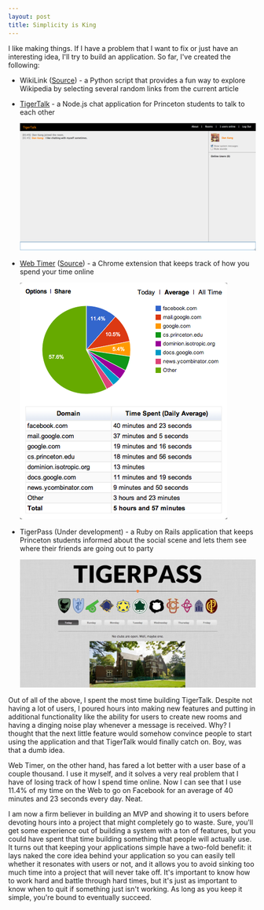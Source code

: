 ```yaml
---
layout: post
title: Simplicity is King
---
```


I like making things. If I have a problem that I want to fix or just
have an interesting idea, I'll try to build an application. So far,
I've created the following:

* WikiLink ([Source](https://github.com/dskang/wikilink)) - a Python
  script that provides a fun way to explore Wikipedia by selecting
  several random links from the current article

* [TigerTalk](http://tigertalk.me) - a Node.js chat application for
  Princeton students to talk to each other

  <a href="/images/tigertalk.png"><img src="/images/tigertalk.png"
  width="580px" /></a>

* [Web Timer](http://goo.gl/uH4WX)
  ([Source](https://github.com/dskang/webtimer)) - a Chrome extension
  that keeps track of how you spend your time online

  <a href="/images/webtimer.png"><img src="/images/webtimer.png"
  /></a>

* TigerPass (Under development) - a Ruby on Rails application that
  keeps Princeton students informed about the social scene and lets
  them see where their friends are going out to party

  <a href="/images/tigerpass.png"><img src="/images/tigerpass.png"
  width="580px" /></a>

Out of all of the above, I spent the most time building TigerTalk.
Despite not having a lot of users, I poured hours into making new
features and putting in additional functionality like the ability for
users to create new rooms and having a dinging noise play whenever a
message is received. Why? I thought that the next little feature would
somehow convince people to start using the application and that
TigerTalk would finally catch on. Boy, was that a dumb idea.

Web Timer, on the other hand, has fared a lot better with a user base
of a couple thousand. I use it myself, and it solves a very real
problem that I have of losing track of how I spend time online. Now I
can see that I use 11.4% of my time on the Web to go on Facebook for
an average of 40 minutes and 23 seconds every day. Neat.

I am now a firm believer in building an MVP and showing it to users
before devoting hours into a project that might completely go to
waste. Sure, you'll get some experience out of building a system with
a ton of features, but you could have spent that time building
something that people will actually use. It turns out that keeping
your applications simple have a two-fold benefit: it lays naked the
core idea behind your application so you can easily tell whether it
resonates with users or not, and it allows you to avoid sinking too
much time into a project that will never take off. It's important to
know how to work hard and battle through hard times, but it's just as
important to know when to quit if something just isn't working. As
long as you keep it simple, you're bound to eventually succeed.

